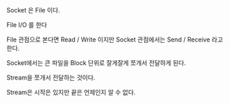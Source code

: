 Socket 은 File 이다.

File I/O 를 한다

File 관점으로 본다면 Read / Write 이지만
Socket 관점에서는 Send / Receive 라고 한다.

Socket에서는 큰 파일을 Block 단위로 잘게잘게 쪼개서 전달하게 된다.

Stream을 쪼개서 전달하는 것이다.

Stream은 시작은 있지만 끝은 언제인지 알 수 없다.